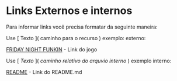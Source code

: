 # Links Externos e internos

Para informar links você precisa formatar da seguinte maneira:

Use \[ Texto ]( caminho para o recurso ) exemplo: externo:

[FRIDAY NIGHT FUNKIN](https://ninja-muffin24.itch.io/funkin?download#google_vignette) - Link do jogo

Use \[ *Texto* ]( *caminho relativo do arquvio interno* ) exemplo interno:

[README](./README.md) - Link do README.md
